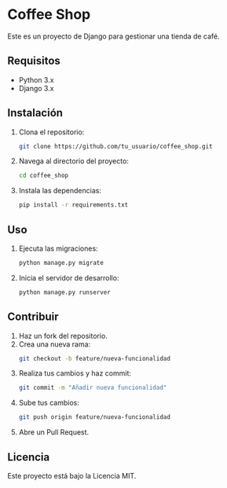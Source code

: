 # Coffee Shop

Este es un proyecto de Django para gestionar una tienda de café.

## Requisitos

- Python 3.x
- Django 3.x

## Instalación

1. Clona el repositorio:
    ```bash
    git clone https://github.com/tu_usuario/coffee_shop.git
    ```
2. Navega al directorio del proyecto:
    ```bash
    cd coffee_shop
    ```
3. Instala las dependencias:
    ```bash
    pip install -r requirements.txt
    ```

## Uso

1. Ejecuta las migraciones:
    ```bash
    python manage.py migrate
    ```
2. Inicia el servidor de desarrollo:
    ```bash
    python manage.py runserver
    ```

## Contribuir

1. Haz un fork del repositorio.
2. Crea una nueva rama:
    ```bash
    git checkout -b feature/nueva-funcionalidad
    ```
3. Realiza tus cambios y haz commit:
    ```bash
    git commit -m "Añadir nueva funcionalidad"
    ```
4. Sube tus cambios:
    ```bash
    git push origin feature/nueva-funcionalidad
    ```
5. Abre un Pull Request.

## Licencia

Este proyecto está bajo la Licencia MIT.